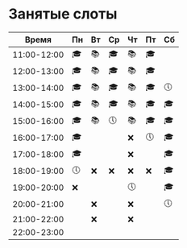 # Занятые слоты

| Время | Пн | Вт | Ср | Чт | Пт | Сб |
|-----|-----|-----|-----|-----|-----|-----|
| 11:00-12:00 | 🎓 | 📚 | 🎓 | 📚 | 🎓 |  |
| 12:00-13:00 | 🎓 | 📚 | 🎓 | 📚 | 🎓 |  |
| 13:00-14:00 | 🎓 | 📚 | 🎓 | 📚 | 🎓 | 🕔 |
| 14:00-15:00 | 🎓 | 📚 | 🎓 | 📚 | 🎓 | 🎓 |
| 15:00-16:00 | 🎓 | 📚 | 🕔 | 📚 | 🎓 | 🎓 |
| 16:00-17:00 | 🎓 |  |   | ❌ | 🕔 | 🎓 |
| 17:00-18:00 | 🎓 |  |   | ❌ |  | 🎓 |
| 18:00-19:00 | 🕔 | ❌ | ❌ | ❌ | ❌ | 🎓 |
| 19:00-20:00 | ❌ |  |   | 🕔 |  | 🎓 |
| 20:00-21:00 |   | ❌ |   | ❌ |  | 🕔 |
| 21:00-22:00 |   | ❌ |   | ❌ |  |  |
| 22:00-23:00 |   |  |   |  |  |  |